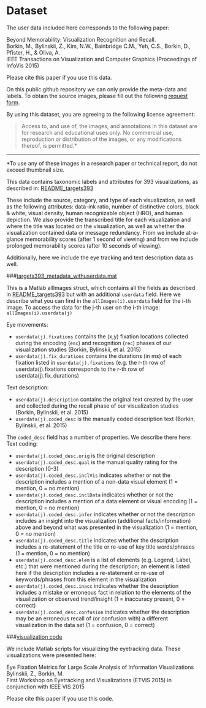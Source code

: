 # Dataset

The user data included here corresponds to the following paper: 

<dl>
Beyond Memorability: Visualization Recognition and Recall.<br>
Borkin, M., Bylinskii, Z., Kim, N.W., Bainbridge C.M., Yeh, C.S., Borkin, D., Pfister, H., & Oliva, A.<br>
IEEE Transactions on Visualization and Computer Graphics (Proceedings of InfoVis 2015)<br>
</dl>

Please cite this paper if you use this data.

On this public github repository we can only provide the meta-data and labels.
To obtain the source images, please fill out the following [request form](http://massvis.mit.edu/#data).

By using this dataset, you are agreeing to the following license agreement:
> Access to, and use of, the images, and annotations in this dataset are for research and educational uses only. No commercial use, reproduction or distribution of the images, or any modifications thereof, is permitted.* 

---

*To use any of these images in a research paper or technical report, do not exceed thumbnail size.

This data contains taxonomic labels and attributes for 393 visualizations, as described in:
[README_targets393](https://github.com/massvis/dataset/blob/master/matlab_files/README_targets393.md) 

These include the source, category, and type of each visualization, as well as the following attributes: data-ink ratio, number of distinctive colors, black & white, visual density, human recognizable object (HRO), and human depiction. We also provide the transcribed title for each visualization and where the title was located on the visualization, as well as whether the visualization contained data or message redundancy. From we include at-a-glance memorability scores (after 1 second of viewing) and from we include prolonged memorability scores (after 10 seconds of viewing). 

Additionally, here we include the eye tracking and text description data as well.

###[targets393_metadata_withuserdata.mat](https://github.com/massvis/eyetracking/blob/master/matlab_files/targets393_metadata_withuserdata.mat)

This is a Matlab allImages struct, which contains all the fields as described in [README_targets393](https://github.com/massvis/dataset/blob/master/matlab_files/README_targets393.md) but with an additional `userdata` field.
Here we describe what you can find in the `allImages(i).userdata` field for the i-th image. To access the data for the j-th user on the i-th image: `allImages(i).userdata(j)`

Eye movements:
* `userdata(j).fixations` contains the (x,y) fixation locations collected during the encoding (`enc`) and recognition (`rec`) phases of our visualization studies (Borkin, Bylinskii, et al. 2015)
* `userdata(j).fix_durations` contains the durations (in ms) of each fixation listed in `userdata(j).fixations` (e.g. the r-th row of userdata(j).fixations corresponds to the r-th row of userdata(j).fix_durations)

Text description:
* `userdata(j).description` contains the original text created by the user and collected during the recall phase of our visualization studies (Borkin, Bylinskii, et al. 2015)
* `userdata(j).coded_desc` is the manually coded description text (Borkin, Bylinskii, et al. 2015)

The `coded_desc` field has a number of properties. We describe there here:
Text coding:
* `userdata(j).coded_desc.orig` is the original description
* `userdata(j).coded_desc.qual` is the manual quality rating for the description (0-3)
* `userdata(j).coded_desc.inclVis` indicates whether or not the description includes a mention of a non-data visual element (1 = mention, 0 = no mention)
* `userdata(j).coded_desc.inclData` indicates whether or not the description includes a mention of a data element or visual encoding (1 = mention, 0 = no mention)
* `userdata(j).coded_desc.infer` indicates whether or not the description includes an insight into the visualization (additional facts/information) above and beyond what was presented in the visualization (1 = mention, 0 = no mention)
* `userdata(j).coded_desc.title` indicates whether the description includes a re-statement of the title or re-use of key title words/phrases (1 = mention, 0 = no mention)
* `userdata(j).coded_desc.elem` is a list of elements (e.g. Legend, Label, etc.) that were mentioned during the description; an element is listed here if the description includes a re-statement or re-use of keywords/phrases from this element in the visualization
* `userdata(j).coded_desc.inacc` indicates whether the description includes a mistake or erroneous fact in relation to the elements of the visualization or observed trend/insight (1 = inaccuracy present, 0 = correct)
* `userdata(j).coded_desc.confusion` indicates whether the description may be an erroneous recall of (or confusion with) a different visualization in the data set (1 = confusion, 0 = correct)

###[visualization code](https://github.com/massvis/eyetracking/blob/master/matlab_files/visualizationCode)

We include Matlab scripts for visualizing the eyetracking data.
These visualizations were presented here:

<dl>
Eye Fixation Metrics for Large Scale Analysis of Information Visualizations<br>
Bylinskii, Z., Borkin, M.<br>
First Workshop on Eyetracking and Visualizations (ETVIS 2015) in conjunction with IEEE VIS 2015<br>
</dl>

Please cite this paper if you use this code.


